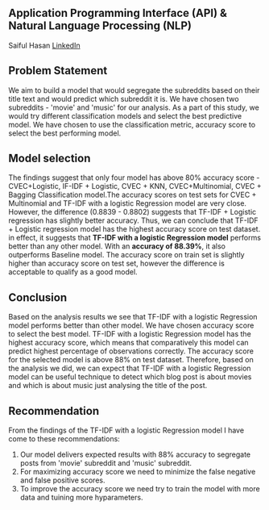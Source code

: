 ## Application Programming Interface (API) & Natural Language Processing (NLP)

Saiful Hasan [LinkedIn](https://www.linkedin.com/in/saifulhasan22/)

## Problem Statement
We aim to build a model that would segregate the subreddits based on their title text and would predict which subreddit it is. We have chosen two subreddits - 'movie' and 'music' for our analysis. As a part of this study, we would try different classification models and select the best predictive model. We have chosen to use the classification metric, accuracy score to select the best performing model.


## Model selection
The findings suggest that only four model has above 80% accuracy score - CVEC+Logistic, IF-IDF + Logistic, CVEC + KNN, CVEC+Multinomial, CVEC + Bagging Classification model.The accuracy scores on test sets for CVEC + Multinomial and TF-IDF with a logistic Regression model are very close. However, the difference (0.8839 - 0.8802) suggests that TF-IDF + Logistic regression has slightly better accuracy. Thus, we can conclude that TF-IDF + Logistic regression model has the highest accuracy score on test dataset. in effect, it suggests that __TF-IDF with a logistic Regression model__ performs better than any other model. With an __accuracy of 88.39%__, it also outperforms Baseline model. The accuracy score on train set is slightly higher than accuracy score on test set, however the difference is acceptable to qualify as a good model.


## Conclusion
Based on the analysis results we see that TF-IDF with a logistic Regression model performs better than other model. We have chosen accuracy score to select the best model. TF-IDF with a logistic Regression model has the highest accuracy score, which means that comparatively this model can predict highest percentage of observations correctly. The accuracy score for the selected model is above 88% on test dataset. Therefore, based on the analysis we did, we can expect that TF-IDF with a logistic Regression model can be useful technique to detect which blog post is about movies and which is about music just analysing the title of the post.  

## Recommendation
From the findings of the TF-IDF with a logistic Regression model I have come to these recommendations:

1. Our model delivers expected results with 88% accuracy to segregate posts from 'movie' subreddit and 'music' subreddit.
1. For maximizing accuracy score we need to minimize the false negative and false positive scores.
2. To improve the accuracy score we need try to train the model with more data and tuining more hyparameters.